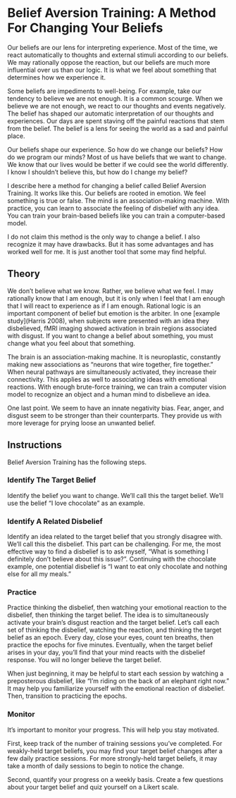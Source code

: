 # Belief Aversion Training: A Method For Changing Your Beliefs

Our beliefs are our lens for interpreting experience. Most of the time, we react automatically to thoughts and external stimuli according to our beliefs. We may rationally oppose the reaction, but our beliefs are much more influential over us than our logic. It is what we feel about something that determines how we experience it.

Some beliefs are impediments to well-being. For example, take our tendency to believe we are not enough. It is a common scourge. When we believe we are not enough, we react to our thoughts and events negatively. The belief has shaped our automatic interpretation of our thoughts and experiences. Our days are spent staving off the painful reactions that stem from the belief. The belief is a lens for seeing the world as a sad and painful place. 

Our beliefs shape our experience. So how do we change our beliefs? How do we program our minds? Most of us have beliefs that we want to change. We know that our lives would be better if we could see the world differently. I know I shouldn’t believe this, but how do I change my belief?

I describe here a method for changing a belief called Belief Aversion Training. It works like this. Our beliefs are rooted in emotion. We feel something is true or false. The mind is an association-making machine. With practice, you can learn to associate the feeling of disbelief with any idea. You can train your brain-based beliefs like you can train a computer-based model. 

I do not claim this method is the only way to change a belief. I also recognize it may have drawbacks. But it has some advantages and has worked well for me. It is just another tool that some may find helpful.

## Theory

We don’t believe what we know. Rather, we believe what we feel. I may rationally know that I am enough, but it is only when I feel that I am enough that I will react to experience as if I am enough. Rational logic is an important component of belief but emotion is the arbiter. In one [example study](Harris 2008), when subjects were presented with an idea they disbelieved, fMRI imaging showed activation in brain regions associated with disgust. If you want to change a belief about something, you must change what you feel about that something.

The brain is an association-making machine. It is neuroplastic, constantly making new associations as “neurons that wire together, fire together.” When neural pathways are simultaneously activated, they increase their connectivity. This applies as well to associating ideas with emotional reactions. With enough brute-force training, we can train a computer vision model to recognize an object and a human mind to disbelieve an idea.  

One last point. We seem to have an innate negativity bias. Fear, anger, and disgust seem to be stronger than their counterparts. They provide us with more leverage for prying loose an unwanted belief. 

## Instructions

Belief Aversion Training has the following steps. 

### Identify The Target Belief

Identify the belief you want to change. We’ll call this the target belief. We’ll use the belief “I love chocolate” as an example. 

### Identify A Related Disbelief

Identify an idea related to the target belief that you strongly disagree with. We’ll call this the disbelief. This part can be challenging. For me, the most effective way to find a disbelief is to ask myself, “What is something I definitely don’t believe about this issue?”. Continuing with the chocolate example, one potential disbelief is “I want to eat only chocolate and nothing else for all my meals.”  

### Practice

Practice thinking the disbelief, then watching your emotional reaction to the disbelief, then thinking the target belief. The idea is to simultaneously activate your brain’s disgust reaction and the target belief. Let’s call each set of thinking the disbelief, watching the reaction, and thinking the target belief as an epoch. Every day, close your eyes, count ten breaths, then practice the epochs for five minutes. Eventually, when the target belief arises in your day, you’ll find that your mind reacts with the disbelief response. You will no longer believe the target belief. 

When just beginning, it may be helpful to start each session by watching a preposterous disbelief, like “I’m riding on the back of an elephant right now.” It may help you familiarize yourself with the emotional reaction of disbelief. Then, transition to practicing the epochs.

### Monitor

It’s important to monitor your progress. This will help you stay motivated. 

First, keep track of the number of training sessions you’ve completed. For weakly-held target beliefs, you may find your target belief changes after a few daily practice sessions. For more strongly-held target beliefs, it may take a month of daily sessions to begin to notice the change.

Second, quantify your progress on a weekly basis. Create a few questions about your target belief and quiz yourself on a Likert scale.
